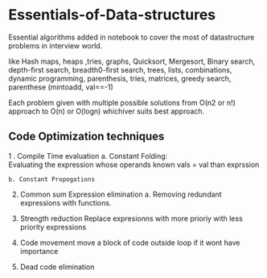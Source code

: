 # Essentials-of-Data-structures

Essential algorithms added in notebook to cover the most of datastructure problems in interview world.

like Hash maps, heaps ,tries, graphs, Quicksort, Mergesort, Binary search, depth-first search, breadth0-first search,
trees, lists, combinations, dynamic programming, parenthesis, tries, matrices, greedy search, parenthese (mintoadd, val==-1)

Each problem given with multiple possible solutions from O(n2 or n!) approach to O(n) or O(logn) whichiver suits best approach.

## Code Optimization techniques
1 . Compile Time evaluation 
    a. Constant Folding:  
        Evaluating the expression whose operands known
        vals = val than exprssion 
        
    b. Constant Propogations

2. Common sum Expression elimination 
    a. Removing redundant expressions with functions. 

3. Strength reduction
    Replace expresionns with more prioriy with less priority expressions 
    
4. Code movement
    move a block of code outside loop if it wont have importance

5. Dead code elimination
